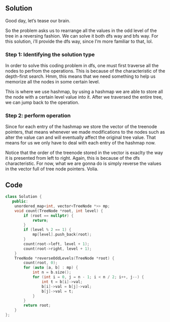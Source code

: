 ## Solution

Good day, let’s tease our brain.

So the problem asks us to rearrange all the values in the odd level of the tree in a reversing fashion. We can solve it both dfs way and bfs way. For this solution, i’ll provide the dfs way, since I’m more familiar to that, lol.

### Step 1: Identifying the solution type

In order to solve this coding problem in dfs, one must first traverse all the nodes to perfrom the operations. This is because of the characteristic of the depth-first search. Hmm, this means that we need something to help us memorize all the nodes in some certain level.

This is where we use hashmap, by using a hashmap we are able to store all the node with a certain level value into it. After we traversed the entire tree, we can jump back to the operation.

### Step 2: perform operation

Since for each entry of the hashmap we store the vector of the treenode pointers, that means whenever we made modifications to the nodes such as alter the value can and will eventually affect the original tree value. That means for us we only have to deal with each entry of the hashmap now.

Notice that the order of the treenode stored in the vector is exaclty the way it is presented from left to right. Again, this is because of the dfs characteristic. For now, what we are gonna do is simply reverse the values in the vector full of tree node pointers. Volia.

## Code

```cpp
class Solution {
   public:
    unordered_map<int, vector<TreeNode *>> mp;
    void count(TreeNode *root, int level) {
        if (root == nullptr) {
            return;
        }
        if (level % 2 == 1) {
            mp[level].push_back(root);
        }
        count(root->left, level + 1);
        count(root->right, level + 1);
    }
    TreeNode *reverseOddLevels(TreeNode *root) {
        count(root, 0);
        for (auto [a, b] : mp) {
            int n = b.size();
            for (int i = 0, j = n - 1; i < n / 2; i++, j--) {
                int t = b[i]->val;
                b[i]->val = b[j]->val;
                b[j]->val = t;
            }
        }
        return root;
    }
};
```

